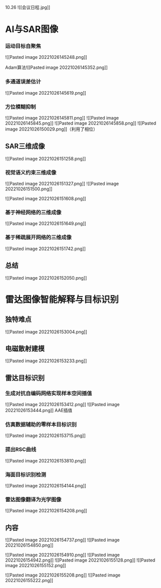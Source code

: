 10.26
![[会议日程.jpg]]
# AI与SAR图像

### 运动目标自聚焦
![[Pasted image 20221026145248.png]]

Adam算法![[Pasted image 20221026145352.png]]
### 多通道误差估计
![[Pasted image 20221026145619.png]]

### 方位模糊抑制
![[Pasted image 20221026145811.png]]
![[Pasted image 20221026145845.png]]
![[Pasted image 20221026145858.png]]
![[Pasted image 20221026150029.png]]（利用了相位）

## SAR三维成像
![[Pasted image 20221026151258.png]]
### 视觉语义约束三维成像
![[Pasted image 20221026151327.png]]
![[Pasted image 20221026151500.png]]

![[Pasted image 20221026151608.png]]
### 基于神经网络的三维成像
![[Pasted image 20221026151649.png]]


### 基于稀疏展开网络的三维成像
![[Pasted image 20221026151742.png]]
## 总结
![[Pasted image 20221026152050.png]]

# 雷达图像智能解释与目标识别

## 独特难点
![[Pasted image 20221026153004.png]]
## 电磁散射建模
![[Pasted image 20221026153233.png]]

## 雷达目标识别
### 生成对抗自编码网络实现样本空间插值
![[Pasted image 20221026153412.png]]
![[Pasted image 20221026153444.png]]
AAE插值

### 仿真数据辅助的零样本目标识别
![[Pasted image 20221026153715.png]]
### 提出RSC曲线
![[Pasted image 20221026153810.png]]

### 海面目标识别检测
![[Pasted image 20221026154144.png]]

### 雷达图像翻译为光学图像
![[Pasted image 20221026154208.png]]

## 内容

![[Pasted image 20221026154737.png]]
![[Pasted image 20221026154850.png]]

![[Pasted image 20221026154910.png]]
![[Pasted image 20221026154942.png]]
![[Pasted image 20221026155128.png]]
![[Pasted image 20221026155152.png]]

![[Pasted image 20221026155208.png]]
![[Pasted image 20221026155222.png]]



